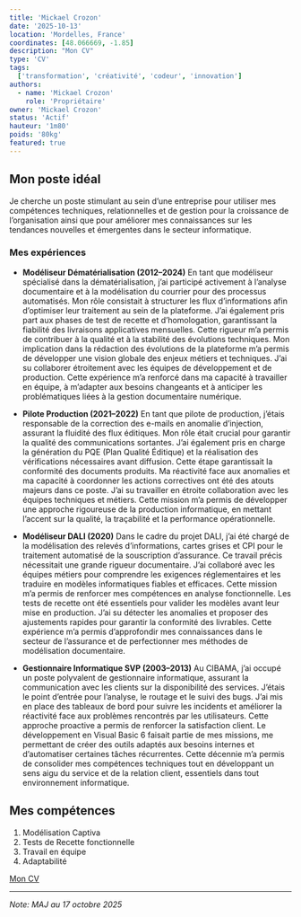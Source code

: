 ```yaml
---
title: 'Mickael Crozon'
date: '2025-10-13'
location: 'Mordelles, France'
coordinates: [48.066669, -1.85]
description: "Mon CV"
type: 'CV'
tags:
  ['transformation', 'créativité', 'codeur', 'innovation']
authors:
  - name: 'Mickael Crozon'
    role: 'Propriétaire'
owner: 'Mickael Crozon'
status: 'Actif'
hauteur: '1m80'
poids: '80kg'
featured: true
---
```


## Mon poste idéal 

Je cherche un poste stimulant au sein d’une entreprise pour utiliser mes compétences techniques, relationnelles et de gestion pour la croissance de l’organisation ainsi que pour 
améliorer mes connaissances sur les tendances nouvelles et émergentes dans le secteur informatique.

### Mes expériences

- **Modéliseur Dématérialisation (2012–2024)**
En tant que modéliseur spécialisé dans la dématérialisation, j’ai participé activement à l’analyse documentaire et à la modélisation du courrier pour des processus automatisés. Mon rôle consistait à structurer les flux d’informations afin d’optimiser leur traitement au sein de la plateforme.
J’ai également pris part aux phases de test de recette et d’homologation, garantissant la fiabilité des livraisons applicatives mensuelles. Cette rigueur m’a permis de contribuer à la qualité et à la stabilité des évolutions techniques.
Mon implication dans la rédaction des évolutions de la plateforme m’a permis de développer une vision globale des enjeux métiers et techniques. J’ai su collaborer étroitement avec les équipes de développement et de production.
Cette expérience m’a renforcé dans ma capacité à travailler en équipe, à m’adapter aux besoins changeants et à anticiper les problématiques liées à la gestion documentaire numérique.

- **Pilote Production (2021–2022)**
En tant que pilote de production, j’étais responsable de la correction des e-mails en anomalie d’injection, assurant la fluidité des flux éditiques. Mon rôle était crucial pour garantir la qualité des communications sortantes.
J’ai également pris en charge la génération du PQE (Plan Qualité Éditique) et la réalisation des vérifications nécessaires avant diffusion. Cette étape garantissait la conformité des documents produits.
Ma réactivité face aux anomalies et ma capacité à coordonner les actions correctives ont été des atouts majeurs dans ce poste. J’ai su travailler en étroite collaboration avec les équipes techniques et métiers.
Cette mission m’a permis de développer une approche rigoureuse de la production informatique, en mettant l’accent sur la qualité, la traçabilité et la performance opérationnelle.

- **Modéliseur DALI (2020)**
Dans le cadre du projet DALI, j’ai été chargé de la modélisation des relevés d’informations, cartes grises et CPI pour le traitement automatisé de la souscription d’assurance. Ce travail précis nécessitait une grande rigueur documentaire.
J’ai collaboré avec les équipes métiers pour comprendre les exigences réglementaires et les traduire en modèles informatiques fiables et efficaces. Cette mission m’a permis de renforcer mes compétences en analyse fonctionnelle.
Les tests de recette ont été essentiels pour valider les modèles avant leur mise en production. J’ai su détecter les anomalies et proposer des ajustements rapides pour garantir la conformité des livrables.
Cette expérience m’a permis d’approfondir mes connaissances dans le secteur de l’assurance et de perfectionner mes méthodes de modélisation documentaire.

- **Gestionnaire Informatique SVP (2003–2013)**
Au CIBAMA, j’ai occupé un poste polyvalent de gestionnaire informatique, assurant la communication avec les clients sur la disponibilité des services. J’étais le point d’entrée pour l’analyse, le routage et le suivi des bugs.
J’ai mis en place des tableaux de bord pour suivre les incidents et améliorer la réactivité face aux problèmes rencontrés par les utilisateurs. Cette approche proactive a permis de renforcer la satisfaction client.
Le développement en Visual Basic 6 faisait partie de mes missions, me permettant de créer des outils adaptés aux besoins internes et d’automatiser certaines tâches récurrentes.
Cette décennie m’a permis de consolider mes compétences techniques tout en développant un sens aigu du service et de la relation client, essentiels dans tout environnement informatique.

## Mes compétences

1. Modélisation Captiva 
2. Tests de Recette fonctionnelle 
3. Travail en équipe 
4. Adaptabilité

[Mon CV](documents/CV-Mickael-Crozon-2025-01.pdf)

---

_Note: MAJ au 17 octobre 2025_
